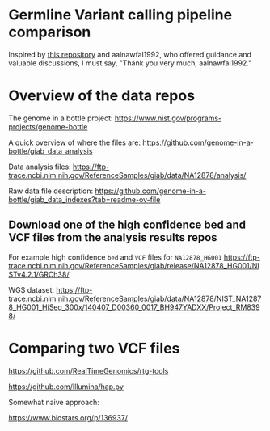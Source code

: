 # Germline Variant calling pipeline comparison

Inspired by [this repository](https://github.com/aalnawfal1992/Clinical_Validation_Of_WES) and aalnawfal1992, who offered guidance and valuable discussions, I must say, "Thank you very much, aalnawfal1992."

# Overview of the data repos

The genome in a bottle project: https://www.nist.gov/programs-projects/genome-bottle

A quick overview of where the files are:
https://github.com/genome-in-a-bottle/giab_data_analysis


Data analysis files:
https://ftp-trace.ncbi.nlm.nih.gov/ReferenceSamples/giab/data/NA12878/analysis/

Raw data file description:
https://github.com/genome-in-a-bottle/giab_data_indexes?tab=readme-ov-file


## Download one of the high confidence bed and VCF files from the analysis results repos

For example high confidence `bed` and `VCF` files for `NA12878_HG001`
https://ftp-trace.ncbi.nlm.nih.gov/ReferenceSamples/giab/release/NA12878_HG001/NISTv4.2.1/GRCh38/

WGS dataset: https://ftp-trace.ncbi.nlm.nih.gov/ReferenceSamples/giab/data/NA12878/NIST_NA12878_HG001_HiSeq_300x/140407_D00360_0017_BH947YADXX/Project_RM8398/

# Comparing two VCF files

https://github.com/RealTimeGenomics/rtg-tools

https://github.com/Illumina/hap.py

Somewhat naive approach:

https://www.biostars.org/p/136937/